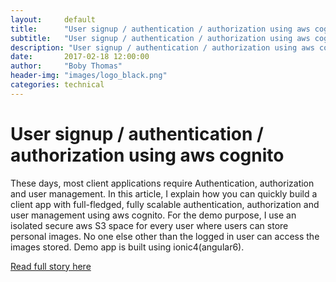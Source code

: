```yaml
---
layout:     default
title:      "User signup / authentication / authorization using aws cognito"
subtitle:   "User signup / authentication / authorization using aws cognito"
description: "User signup / authentication / authorization using aws cognito"
date:       2017-02-18 12:00:00
author:     "Boby Thomas"
header-img: "images/logo_black.png"
categories: technical
---
```



# User signup / authentication / authorization using aws cognito  
   
These days, most client applications require Authentication, authorization and user management. In this article, I explain how you can quickly build a client app with full-fledged, fully scalable authentication, authorization and user management using aws cognito. For the demo purpose, I use an isolated secure aws S3 space for every user where users can store personal images. No one else other than the logged in user can access the images stored. Demo app is built using ionic4(angular6).

[Read full story here](https://medium.com/@bobypt/securely-store-client-files-in-s3-using-aws-cognito-cognito-s3-ionic-sample-application-c4e2462e7367)